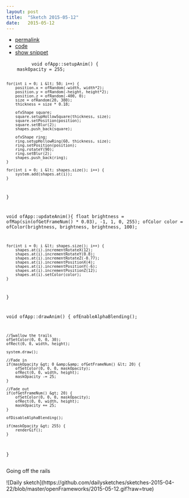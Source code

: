 ```yaml
---
layout: post
title:  "Sketch 2015-05-12"
date:   2015-05-12
---
```

<div class="code">
    <ul>
		<li><a href="{% post_url 2015-05-12-sketch %}">permalink</a></li>
		<li><a href="https://github.com/dailysketches/dailySketches/tree/master/sketches/2015-05-12">code</a></li>
		<li><a href="#" class="snippet-button">show snippet</a></li>
	</ul>
    <pre class="snippet">
        <code class="cpp">void ofApp::setupAnim() {
    maskOpacity = 255;

    for(int i = 0; i &lt; 50; i++) {
        position.x = ofRandom(-width, width*2);
        position.y = ofRandom(-height, height*2);
        position.z = ofRandom(-400, 0);
        size = ofRandom(20, 380);
        thickness = size * 0.18;
        
        ofxShape square;
        square.setupHollowSquare(thickness, size);
        square.setPosition(position);
        square.setBlur(2);
        shapes.push_back(square);

        ofxShape ring;
        ring.setupHollowRing(60, thickness, size);
        ring.setPosition(position);
        ring.rotateY(90);
        ring.setBlur(2);
        shapes.push_back(ring);
    }
    
    for(int i = 0; i &lt; shapes.size(); i++) {
        system.add(shapes.at(i));
    }
}

void ofApp::updateAnim(){
    float brightness = ofMap(sin(ofGetFrameNum() * 0.03), -1, 1, 0, 255);
    ofColor color = ofColor(brightness, brightness, brightness, 100);

    for(int i = 0; i &lt; shapes.size(); i++) {
        shapes.at(i).incrementRotateX(12);
        shapes.at(i).incrementRotateY(0.8);
        shapes.at(i).incrementRotateZ(-0.77);
        shapes.at(i).incrementPositionX(4);
        shapes.at(i).incrementPositionY(-6);
        shapes.at(i).incrementPositionZ(12);
        shapes.at(i).setColor(color);
    }
}

void ofApp::drawAnim() {
    ofEnableAlphaBlending();

    //Swallow the trails
    ofSetColor(0, 0, 0, 30);
    ofRect(0, 0, width, height);

    system.draw();

    //Fade in
    if(maskOpacity &gt; 0 &amp;&amp; ofGetFrameNum() &lt; 20) {
        ofSetColor(0, 0, 0, maskOpacity);
        ofRect(0, 0, width, height);
        maskOpacity -= 25;
    }

    //Fade out
    if(ofGetFrameNum() &gt; 20) {
        ofSetColor(0, 0, 0, maskOpacity);
        ofRect(0, 0, width, height);
        maskOpacity += 25;
    }

    ofDisableAlphaBlending();

    if(maskOpacity &gt; 255) {
        renderGif();
    }
}</code>
    </pre>
</div>
<p class="description">Going off the rails</p>
![Daily sketch](https://github.com/dailysketches/sketches-2015-04-22/blob/master/openFrameworks/2015-05-12.gif?raw=true)
